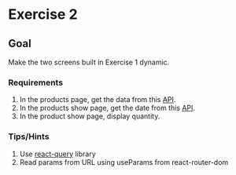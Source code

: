 # Exercise 2

## Goal
Make the two screens built in Exercise 1 dynamic.

### Requirements
1. In the products page, get the data from this [API](https://obscure-refuge-62167.herokuapp.com/products). 
2. In the products show page, get the date from this [API](https://obscure-refuge-62167.herokuapp.com/products/1).
3. In the product show page, display quantity.


### Tips/Hints
1. Use [react-query](https://tanstack.com/query/v4/) library
2. Read params from URL using useParams from react-router-dom
